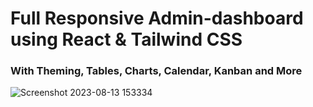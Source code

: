 # Full Responsive Admin-dashboard using React & Tailwind CSS

### With Theming, Tables, Charts, Calendar, Kanban and More

![Screenshot 2023-08-13 153334](https://github.com/Sachintha-Samarathunga/Admin-dashboard/assets/98406068/701d8e45-1e09-4e15-a089-4c1156a1b6d1)
